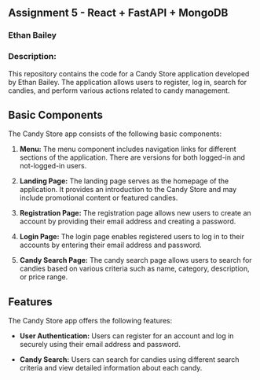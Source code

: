 ## Assignment 5 - React + FastAPI + MongoDB
### Ethan Bailey
### Description:

This repository contains the code for a Candy Store application developed by Ethan Bailey. The application allows users to register, log in, search for candies, and perform various actions related to candy management.

## Basic Components

The Candy Store app consists of the following basic components:

1. **Menu:** The menu component includes navigation links for different sections of the application. There are versions for both logged-in and not-logged-in users.

2. **Landing Page:** The landing page serves as the homepage of the application. It provides an introduction to the Candy Store and may include promotional content or featured candies.

3. **Registration Page:** The registration page allows new users to create an account by providing their email address and creating a password.

4. **Login Page:** The login page enables registered users to log in to their accounts by entering their email address and password.

5. **Candy Search Page:** The candy search page allows users to search for candies based on various criteria such as name, category, description, or price range.

## Features

The Candy Store app offers the following features:

- **User Authentication:** Users can register for an account and log in securely using their email address and password.

- **Candy Search:** Users can search for candies using different search criteria and view detailed information about each candy.
